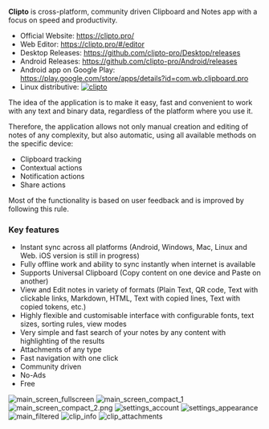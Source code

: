 __Clipto__ is cross-platform, community driven Clipboard and Notes app with a focus on speed and productivity.

- Official Website: https://clipto.pro/
- Web Editor: https://clipto.pro/#/editor
- Desktop Releases: https://github.com/clipto-pro/Desktop/releases
- Android Releases: https://github.com/clipto-pro/Android/releases
- Android app on Google Play: https://play.google.com/store/apps/details?id=com.wb.clipboard.pro
- Linux distributive: [![clipto](https://snapcraft.io//clipto/badge.svg)](https://snapcraft.io/clipto)

The idea of the application is to make it easy, fast and convenient to work with any text and binary data, regardless of the platform where you use it.

Therefore, the application allows not only manual creation and editing of notes of any complexity, but also automatic, using all available methods on the specific device:

- Clipboard tracking
- Contextual actions
- Notification actions
- Share actions

Most of the functionality is based on user feedback and is improved by following this rule.

### Key features
- Instant sync across all platforms (Android, Windows, Mac, Linux and Web. iOS version is still in progress)
- Fully offline work and ability to sync instantly when internet is available
- Supports Universal Clipboard (Copy content on one device and Paste on another)
- View and Edit notes in variety of formats (Plain Text, QR code, Text with clickable links, Markdown, HTML, Text with copied lines, Text with copied tokens, etc.)
- Highly flexible and customisable interface with configurable fonts, text sizes, sorting rules, view modes
- Very simple and fast search of your notes by any content with highlighting of the results
- Attachments of any type
- Fast navigation with one click
- Community driven
- No-Ads
- Free

![main_screen_fullscreen](main_screen_fullscreen.png)
![main_screen_compact_1](main_screen_compact_1.png)
![main_screen_compact_2.png](main_screen_compact_2.png)
![settings_account](settings_account.png)
![settings_appearance](settings_appearance.png)
![main_filtered](main_filtered.png)
![clip_info](clip_info.png)
![clip_attachments](clip_attachments.png)
